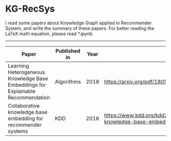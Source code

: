 # KG-RecSys

I read some papers about Knowledge Graph applied in Recommender System, and write the summary of these papers.
For better reading the LaTeX math equation, please read *.ipynb.  

***

| Paper | Published in | Year | URL|
|-------|--------------|------|----|
| Learning Heterogeneous Knowledge Base Embeddings for Explainable Recommendation | Algorithms | 2018 | https://arxiv.org/pdf/1805.03352.pdf |
| Collaborative knowledge base embedding for recommender systems | KDD | 2016 | https://www.kdd.org/kdd2016/subtopic/view/collaborative-knowledge-base-embedding-for-recommender-systems |
